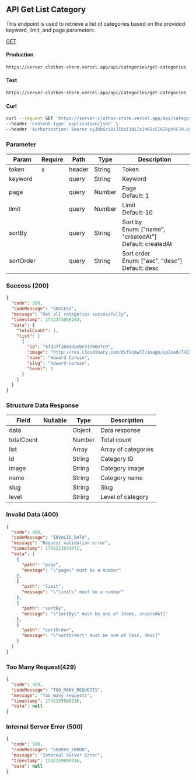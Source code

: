 ## API Get List Category

This endpoint is used to retrieve a list of categories based on the provided keyword, limit, and page parameters.

[GET](#)

#### Production

```bash
https://server-clothes-store.vercel.app/api/categories/get-categories
```

#### Test

```bash
https://server-clothes-store.vercel.app/api/categories/get-categories
```

#### Curl

```bash
curl --request GET 'https://server-clothes-store.vercel.app/api/categories/get-categories' \
--header 'Content-Type: application/json' \
--header 'Authorization: Bearer eyJhbGciOiJIUzI1NiIsInR5cCI6IkpXVCJ9.eyJpZCI6IjY3ZDJhMzMyYzhhMjEzYjA1MDI4MzNjNiIsInR5cGUiOiJVc2VyIiwiaWF0IjoxNzQyMjAxMDU5LCJleHAiOjE3NDIyMDE5NTl9.gsqLAzSlJKDPU3D9gvKg_I42NJ3NhI2d5svf-MYywDo' \
```

### Parameter

| Param     | Require | Path   | Type   | Description                                                  |
| --------- | ------- | ------ | ------ | ------------------------------------------------------------ |
| token     | x       | header | String | Token                                                        |
| keyword   |         | query  | String | Keyword                                                      |
| page      |         | query  | Number | Page<br>Default: 1                                           |
| limit     |         | query  | Number | Limit<br>Default: 10                                         |
| sortBy    |         | query  | String | Sort by<br>Enum: ["name", "createdAt"]<br>Default: createdAt |
| sortOrder |         | query  | String | Sort order<br>Enum: ["asc", "desc"]<br>Default: desc         |

### Success (200)

```json
{
  "code": 200,
  "codeMessage": "SUCCESS",
  "message": "Get all categories successfully",
  "timestamp": 1742373058243,
  "data": {
    "totalCount": 1,
    "list": [
      {
        "id": "67da7fa684daebe31786e7c9",
        "image": "http://res.cloudinary.com/dsfkimwl7/image/upload/742372772/categories-image/1742372771698_e4e47241-1ae2-4529-b2d2-8e17bc5eac93.jpg",
        "name": "Howard Corwin",
        "slug": "howard-corwin",
        "level": 1
      }
    ]
  }
}
```

### Structure Data Response

| Field      | Nullable | Type   | Description         |
| ---------- | -------- | ------ | ------------------- |
| data       |          | Object | Data response       |
| totalCount |          | Number | Total count         |
| list       |          | Array  | Array of categories |
| id         |          | String | Category ID         |
| image      |          | String | Category image      |
| name       |          | String | Category name       |
| slug       |          | String | Slug                |
| level      |          | String | Level of category   |

### Invalid Data (400)

```json
{
  "code": 400,
  "codeMessage": "INVALID_DATA",
  "message": "Request validation error",
  "timestamp": 1742213034072,
  "data": [
    {
      "path": "page",
      "message": "\"page\" must be a number"
    },
    {
      "path": "limit",
      "message": "\"limit\" must be a number"
    },
    {
      "path": "sortBy",
      "message": "\"sortBy\" must be one of [name, createdAt]"
    },
    {
      "path": "sortOrder",
      "message": "\"sortOrder\" must be one of [asc, desc]"
    }
  ]
}
```

### Too Many Request(429)

```json
{
  "code": 429,
  "codeMessage": "TOO_MANY_REQUESTS",
  "message": "Too many requests",
  "timestamp": 1742159809316,
  "data": null
}
```

### Internal Server Error (500)

```json
{
  "code": 500,
  "codeMessage": "SERVER_ERROR",
  "message": "Internal Server Error",
  "timestamp": 1742159809316,
  "data": null
}
```
